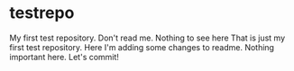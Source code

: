 # testrepo
My first test repository. 
Don't read me.
Nothing to see here
That is just my first test repository.
Here I'm adding some changes to readme.
Nothing important here.
Let's commit!
